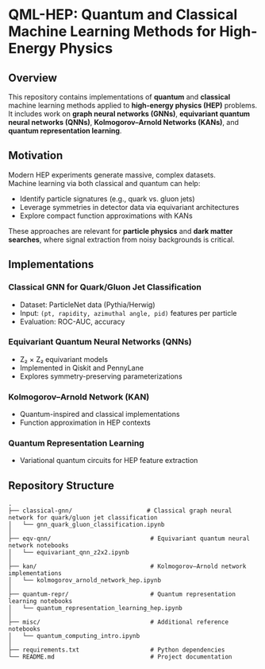 # QML-HEP: Quantum and Classical Machine Learning Methods for High-Energy Physics

## Overview
This repository contains implementations of **quantum** and **classical** machine learning methods applied to **high-energy physics (HEP)** problems.  
It includes work on **graph neural networks (GNNs)**, **equivariant quantum neural networks (QNNs)**, **Kolmogorov–Arnold Networks (KANs)**, and **quantum representation learning**.

## Motivation
Modern HEP experiments generate massive, complex datasets.  
Machine learning via both classical and quantum can help:
- Identify particle signatures (e.g., quark vs. gluon jets)
- Leverage symmetries in detector data via equivariant architectures
- Explore compact function approximations with KANs

These approaches are relevant for **particle physics** and **dark matter searches**, where signal extraction from noisy backgrounds is critical.

## Implementations

### Classical GNN for Quark/Gluon Jet Classification
- Dataset: ParticleNet data (Pythia/Herwig)
- Input: `(pt, rapidity, azimuthal angle, pid)` features per particle
- Evaluation: ROC-AUC, accuracy

### Equivariant Quantum Neural Networks (QNNs)
- Z₂ × Z₂ equivariant models
- Implemented in Qiskit and PennyLane
- Explores symmetry-preserving parameterizations

### Kolmogorov–Arnold Network (KAN)
- Quantum-inspired and classical implementations
- Function approximation in HEP contexts

### Quantum Representation Learning
- Variational quantum circuits for HEP feature extraction

## Repository Structure
```
.
├── classical-gnn/                     # Classical graph neural network for quark/gluon jet classification
│   └── gnn_quark_gluon_classification.ipynb
│
├── eqv-qnn/                            # Equivariant quantum neural network notebooks
│   └── equivariant_qnn_z2x2.ipynb
│
├── kan/                                # Kolmogorov–Arnold network implementations
│   └── kolmogorov_arnold_network_hep.ipynb
│
├── quantum-repr/                       # Quantum representation learning notebooks
│   └── quantum_representation_learning_hep.ipynb
│
├── misc/                               # Additional reference notebooks
│   └── quantum_computing_intro.ipynb
│
├── requirements.txt                    # Python dependencies
└── README.md                           # Project documentation

```

